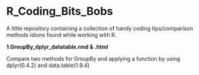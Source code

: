 # R_Coding_Bits_Bobs

A little repository containing a collection of handy coding tips/comparison methods idions found while working with R. 

**1.GroupBy_dplyr_datatable.rmd & .html**

Compare two methods for GroupBy and applying a function by using dplyr(0.4.2) and data.table(1.9.4) 
